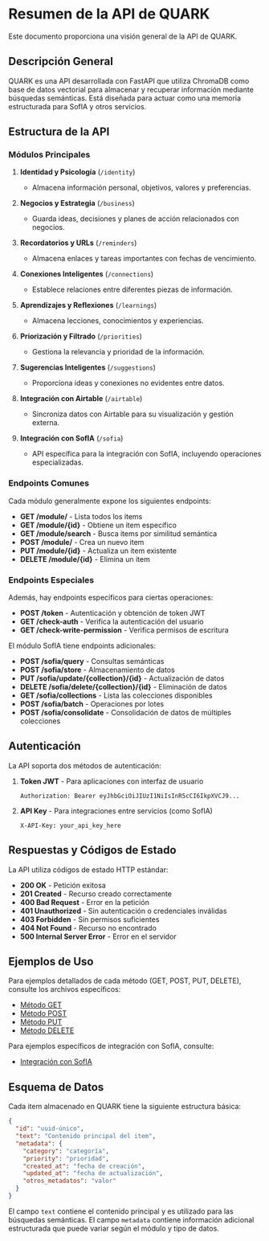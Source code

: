 # Resumen de la API de QUARK

Este documento proporciona una visión general de la API de QUARK.

## Descripción General

QUARK es una API desarrollada con FastAPI que utiliza ChromaDB como base de datos vectorial para almacenar y recuperar información mediante búsquedas semánticas. Está diseñada para actuar como una memoria estructurada para SofIA y otros servicios.

## Estructura de la API

### Módulos Principales

1. **Identidad y Psicología** (`/identity`)
   - Almacena información personal, objetivos, valores y preferencias.

2. **Negocios y Estrategia** (`/business`)
   - Guarda ideas, decisiones y planes de acción relacionados con negocios.

3. **Recordatorios y URLs** (`/reminders`)
   - Almacena enlaces y tareas importantes con fechas de vencimiento.

4. **Conexiones Inteligentes** (`/connections`)
   - Establece relaciones entre diferentes piezas de información.

5. **Aprendizajes y Reflexiones** (`/learnings`)
   - Almacena lecciones, conocimientos y experiencias.

6. **Priorización y Filtrado** (`/priorities`)
   - Gestiona la relevancia y prioridad de la información.

7. **Sugerencias Inteligentes** (`/suggestions`)
   - Proporciona ideas y conexiones no evidentes entre datos.

8. **Integración con Airtable** (`/airtable`)
   - Sincroniza datos con Airtable para su visualización y gestión externa.

9. **Integración con SofIA** (`/sofia`)
   - API específica para la integración con SofIA, incluyendo operaciones especializadas.

### Endpoints Comunes

Cada módulo generalmente expone los siguientes endpoints:

- **GET /module/** - Lista todos los items
- **GET /module/{id}** - Obtiene un item específico
- **GET /module/search** - Busca items por similitud semántica
- **POST /module/** - Crea un nuevo item
- **PUT /module/{id}** - Actualiza un item existente
- **DELETE /module/{id}** - Elimina un item

### Endpoints Especiales

Además, hay endpoints específicos para ciertas operaciones:

- **POST /token** - Autenticación y obtención de token JWT
- **GET /check-auth** - Verifica la autenticación del usuario
- **GET /check-write-permission** - Verifica permisos de escritura

El módulo SofIA tiene endpoints adicionales:

- **POST /sofia/query** - Consultas semánticas
- **POST /sofia/store** - Almacenamiento de datos
- **PUT /sofia/update/{collection}/{id}** - Actualización de datos
- **DELETE /sofia/delete/{collection}/{id}** - Eliminación de datos
- **GET /sofia/collections** - Lista las colecciones disponibles
- **POST /sofia/batch** - Operaciones por lotes
- **POST /sofia/consolidate** - Consolidación de datos de múltiples colecciones

## Autenticación

La API soporta dos métodos de autenticación:

1. **Token JWT** - Para aplicaciones con interfaz de usuario
   ```
   Authorization: Bearer eyJhbGciOiJIUzI1NiIsInR5cCI6IkpXVCJ9...
   ```

2. **API Key** - Para integraciones entre servicios (como SofIA)
   ```
   X-API-Key: your_api_key_here
   ```

## Respuestas y Códigos de Estado

La API utiliza códigos de estado HTTP estándar:

- **200 OK** - Petición exitosa
- **201 Created** - Recurso creado correctamente
- **400 Bad Request** - Error en la petición
- **401 Unauthorized** - Sin autenticación o credenciales inválidas
- **403 Forbidden** - Sin permisos suficientes
- **404 Not Found** - Recurso no encontrado
- **500 Internal Server Error** - Error en el servidor

## Ejemplos de Uso

Para ejemplos detallados de cada método (GET, POST, PUT, DELETE), consulte los archivos específicos:

- [Método GET](./methods/GET.md)
- [Método POST](./methods/POST.md)
- [Método PUT](./methods/PUT.md)
- [Método DELETE](./methods/DELETE.md)

Para ejemplos específicos de integración con SofIA, consulte:

- [Integración con SofIA](./sofia_integration.md)

## Esquema de Datos

Cada item almacenado en QUARK tiene la siguiente estructura básica:

```json
{
  "id": "uuid-único",
  "text": "Contenido principal del item",
  "metadata": {
    "category": "categoría",
    "priority": "prioridad",
    "created_at": "fecha de creación",
    "updated_at": "fecha de actualización",
    "otros_metadatos": "valor"
  }
}
```

El campo `text` contiene el contenido principal y es utilizado para las búsquedas semánticas.
El campo `metadata` contiene información adicional estructurada que puede variar según el módulo y tipo de datos. 